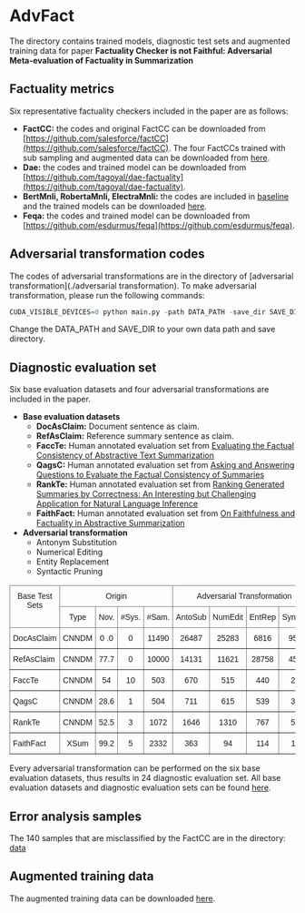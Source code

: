 # AdvFact
The directory contains trained models, diagnostic test sets and augmented training data for paper **Factuality Checker is not Faithful: Adversarial Meta-evaluation of Factuality in Summarization**

## Factuality metrics
Six representative factuality checkers included in the paper are as follows: 
* **FactCC:** the codes and original FactCC can be downloaded from [https://github.com/salesforce/factCC](https://github.com/salesforce/factCC). The four FactCCs trained with sub sampling and augmented data can be downloaded from [here](https://drive.google.com/drive/u/1/folders/1wg9jHrO90_t85ymRFBi7l6o4U7_fij_s).
* **Dae:** the codes and trained model can be downloaded from [https://github.com/tagoyal/dae-factuality](https://github.com/tagoyal/dae-factuality).
* **BertMnli, RobertaMnli, ElectraMnli:** the codes are included in [baseline](./baseline) and the trained models can be downloaded [here](https://drive.google.com/drive/u/1/folders/1wg9jHrO90_t85ymRFBi7l6o4U7_fij_s).
* **Feqa:** the codes and trained model can be downloaded from [https://github.com/esdurmus/feqa](https://github.com/esdurmus/feqa).


## Adversarial transformation codes
The codes of adversarial transformations are in the directory of [adversarial transformation](./adversarial transformation). To make adversarial transformation, please run the following commands:
```python
CUDA_VISIBLE_DEVICES=0 python main.py -path DATA_PATH -save_dir SAVE_DIR -trans_type all
```
Change the DATA_PATH and SAVE_DIR to your own data path and save directory.

## Diagnostic evaluation set
Six base evaluation datasets and four adversarial transformations are included in the paper.
* **Base evaluation datasets**
    - **DocAsClaim:** Document sentence as claim.
    - **RefAsClaim:** Reference summary sentence as claim.
    - **FaccTe:** Human annotated evaluation set from [Evaluating the Factual Consistency of Abstractive Text Summarization](https://www.aclweb.org/anthology/2020.emnlp-main.750.pdf)
    - **QagsC:** Human annotated evaluation set from [Asking and Answering Questions to Evaluate the Factual Consistency of Summaries](https://www.aclweb.org/anthology/2020.acl-main.450.pdf)
    - **RankTe:** Human annotated evaluation set from [Ranking Generated Summaries by Correctness: An Interesting but Challenging Application for Natural Language Inference](https://www.aclweb.org/anthology/P19-1213.pdf)
    - **FaithFact:** Human annotated evaluation set from [On Faithfulness and Factuality in Abstractive Summarization](https://www.aclweb.org/anthology/2020.acl-main.173.pdf)
* **Adversarial transformation**
    - Antonym Substitution
    - Numerical Editing
    - Entity Replacement
    - Syntactic Pruning


<style type="text/css">
.tg  {border-collapse:collapse;border-spacing:0;}
.tg td{border-color:black;border-style:solid;border-width:1px;font-family:Arial, sans-serif;font-size:14px;
  overflow:hidden;padding:10px 5px;word-break:normal;}
.tg th{border-color:black;border-style:solid;border-width:1px;font-family:Arial, sans-serif;font-size:14px;
  font-weight:normal;overflow:hidden;padding:10px 5px;word-break:normal;}
.tg .tg-c3ow{border-color:inherit;text-align:center;vertical-align:top}
.tg .tg-0pky{border-color:inherit;text-align:left;vertical-align:top}
</style>
<table class="tg">
<thead>
  <tr>
    <th class="tg-c3ow" rowspan="2">Base Test Sets</th>
    <th class="tg-c3ow" colspan="4">Origin</th>
    <th class="tg-c3ow" colspan="4">Adversarial   Transformation</th>
  </tr>
  <tr>
    <td class="tg-c3ow">Type</td>
    <td class="tg-c3ow">Nov.</td>
    <td class="tg-c3ow">#Sys.</td>
    <td class="tg-c3ow">#Sam.</td>
    <td class="tg-c3ow">AntoSub</td>
    <td class="tg-c3ow">NumEdit</td>
    <td class="tg-c3ow">EntRep</td>
    <td class="tg-c3ow">SynPrun</td>
  </tr>
</thead>
<tbody>
  <tr>
    <td class="tg-0pky">DocAsClaim</td>
    <td class="tg-c3ow">CNNDM </td>
    <td class="tg-c3ow">0 .0 </td>
    <td class="tg-c3ow">0</td>
    <td class="tg-c3ow">11490</td>
    <td class="tg-c3ow">26487</td>
    <td class="tg-c3ow">25283</td>
    <td class="tg-c3ow">6816</td>
    <td class="tg-c3ow">9533</td>
  </tr>
  <tr>
    <td class="tg-0pky">RefAsClaim</td>
    <td class="tg-c3ow">CNNDM </td>
    <td class="tg-c3ow">77.7</td>
    <td class="tg-c3ow">0</td>
    <td class="tg-c3ow">10000</td>
    <td class="tg-c3ow">14131</td>
    <td class="tg-c3ow">11621</td>
    <td class="tg-c3ow">28758</td>
    <td class="tg-c3ow">4572</td>
  </tr>
  <tr>
    <td class="tg-0pky">FaccTe</td>
    <td class="tg-c3ow">CNNDM </td>
    <td class="tg-c3ow">54</td>
    <td class="tg-c3ow">10</td>
    <td class="tg-c3ow">503</td>
    <td class="tg-c3ow">670</td>
    <td class="tg-c3ow">515</td>
    <td class="tg-c3ow">440</td>
    <td class="tg-c3ow">245</td>
  </tr>
  <tr>
    <td class="tg-0pky">QagsC</td>
    <td class="tg-c3ow">CNNDM </td>
    <td class="tg-c3ow">28.6</td>
    <td class="tg-c3ow">1</td>
    <td class="tg-c3ow">504</td>
    <td class="tg-c3ow">711</td>
    <td class="tg-c3ow">615</td>
    <td class="tg-c3ow">539</td>
    <td class="tg-c3ow">351</td>
  </tr>
  <tr>
    <td class="tg-0pky">RankTe</td>
    <td class="tg-c3ow">CNNDM </td>
    <td class="tg-c3ow">52.5</td>
    <td class="tg-c3ow">3</td>
    <td class="tg-c3ow">1072</td>
    <td class="tg-c3ow">1646</td>
    <td class="tg-c3ow">1310</td>
    <td class="tg-c3ow">767</td>
    <td class="tg-c3ow">540</td>
  </tr>
  <tr>
    <td class="tg-0pky">FaithFact</td>
    <td class="tg-c3ow">XSum</td>
    <td class="tg-c3ow">99.2</td>
    <td class="tg-c3ow">5</td>
    <td class="tg-c3ow">2332</td>
    <td class="tg-c3ow">363</td>
    <td class="tg-c3ow">94</td>
    <td class="tg-c3ow">114</td>
    <td class="tg-c3ow">118</td>
  </tr>
</tbody>
</table>


Every adversarial transformation can be performed on the six base evaluation datasets, thus results in 24 diagnostic evaluation set. All base evaluation datasets and diagnostic evaluation sets can be found [here](https://drive.google.com/drive/u/1/folders/1inYZnSkxj1JfgHHpR2OjfNXpT-SFc24p).

## Error analysis samples
The 140 samples that are misclassified by the FactCC are in the directory: [data](./data)

## Augmented training data
The augmented training data can be downloaded [here](https://drive.google.com/drive/u/1/folders/1lrqfrubEhRECjHM9SooeGABJ4-FW5bAR).


